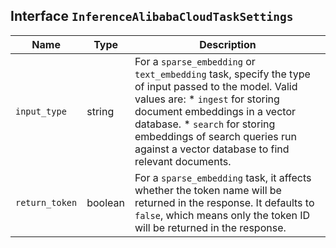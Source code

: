 ## Interface `InferenceAlibabaCloudTaskSettings`

| Name | Type | Description |
| - | - | - |
| `input_type` | string | For a `sparse_embedding` or `text_embedding` task, specify the type of input passed to the model. Valid values are: * `ingest` for storing document embeddings in a vector database. * `search` for storing embeddings of search queries run against a vector database to find relevant documents. |
| `return_token` | boolean | For a `sparse_embedding` task, it affects whether the token name will be returned in the response. It defaults to `false`, which means only the token ID will be returned in the response. |
